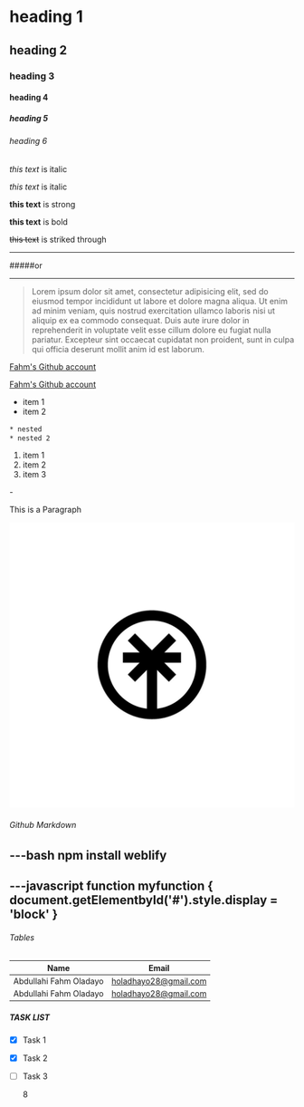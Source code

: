 <!-- headings -->

# heading 1
## heading 2
### heading 3
#### heading 4
##### heading 5 
###### heading 6


<!-- italics -->

*this text* is italic

_this text_ is italic

<!-- Strong or bold  -->

**this text** is strong

__this text__ is bold

<!-- Strikethrough -->

~~this text~~ is striked through

<!-- horizontal rule -->

---

#####or

___

<!-- Blockquote -->

> Lorem ipsum dolor sit amet, consectetur adipisicing elit, sed do eiusmod
tempor incididunt ut labore et dolore magna aliqua. Ut enim ad minim veniam,
quis nostrud exercitation ullamco laboris nisi ut aliquip ex ea commodo
consequat. Duis aute irure dolor in reprehenderit in voluptate velit esse
cillum dolore eu fugiat nulla pariatur. Excepteur sint occaecat cupidatat non
proident, sunt in culpa qui officia deserunt mollit anim id est laborum.


<!-- links -->

[Fahm's Github account](https://github.com/FatScythe)

<!-- links with title -->

[Fahm's Github account](https://github.com/FatScythe "FatScythe")

<!-- Unordered list -->

* item 1
* item 2
<!-- for nested item press tab -->
	* nested
	* nested 2

<!-- Ordered list -->	
1. item 1
1. item 2
1. item 3

<!-- Inline Code block -->

-<p>This is a Paragraph</p>

<!-- image -->
![logo](image/logo.jpg "Scythe")

###### Github Markdown

---bash
	npm install weblify
---

---javascript
	function myfunction {
	document.getElementbyId('#').style.display = 'block'
}
---


###### Tables

| Name                     | Email                 | 
| ------------------------ | --------------------- |
| Abdullahi Fahm Oladayo   | holadhayo28@gmail.com |
| Abdullahi Fahm Oladayo   | holadhayo28@gmail.com |

##### TASK LIST

* [x] Task 1
* [x] Task 2
* [ ] Task 3














































































































	8


























